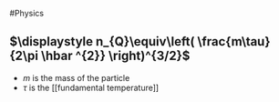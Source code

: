 #Physics 
## $\displaystyle n_{Q}\equiv\left( \frac{m\tau}{2\pi \hbar ^{2}} \right)^{3/2}$
* $\displaystyle m$ is the mass of the particle
* $\displaystyle \tau$ is the [[fundamental temperature]]